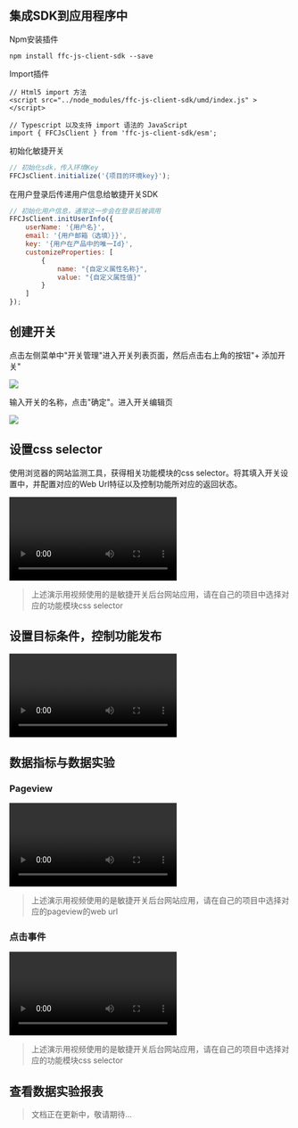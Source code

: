 ## 集成SDK到应用程序中

Npm安装插件
```
npm install ffc-js-client-sdk --save
```
Import插件
```
// Html5 import 方法
<script src="../node_modules/ffc-js-client-sdk/umd/index.js" ></script>

// Typescript 以及支持 import 语法的 JavaScript
import { FFCJsClient } from 'ffc-js-client-sdk/esm';
```

初始化敏捷开关
```javascript
// 初始化sdk，传入环境Key
FFCJsClient.initialize('{项目的环境key}');
```
在用户登录后传递用户信息给敏捷开关SDK
```javascript
// 初始化用户信息，通常这一步会在登录后被调用
FFCJsClient.initUserInfo({
    userName: '{用户名}',
    email: '{用户邮箱（选填）}}',
    key: '{用户在产品中的唯一Id}',
    customizeProperties: [ 
        {
            name: "{自定义属性名称}",
            value: "{自定义属性值}"
        }
    ]
});
```

## 创建开关

点击左侧菜单中"开关管理"进入开关列表页面，然后点击右上角的按钮"+ 添加开关"

![](/quickstart/img/1-1创建开关.png)

输入开关的名称，点击"确定"。进入开关编辑页

![](/quickstart/codeless/img/2-codelesssetting.png)

## 设置css selector

使用浏览器的网站监测工具，获得相关功能模块的css selector。将其填入开关设置中，并配置对应的Web Url特征以及控制功能所对应的返回状态。

![type:video](/quickstart/codeless/img/20211018_123847.mp4)
> 上述演示用视频使用的是敏捷开关后台网站应用，请在自己的项目中选择对应的功能模块css selector

## 设置目标条件，控制功能发布

![type:video](/quickstart/codeless/img/20211018_125803.mp4)

## 数据指标与数据实验

### Pageview

![type:video](/quickstart/codeless/img/20211019_112418.mp4)

> 上述演示用视频使用的是敏捷开关后台网站应用，请在自己的项目中选择对应的pageview的web url

### 点击事件

![type:video](/quickstart/codeless/img/20211019_113337.mp4)

> 上述演示用视频使用的是敏捷开关后台网站应用，请在自己的项目中选择对应的功能模块css selector

## 查看数据实验报表

> 文档正在更新中，敬请期待...

